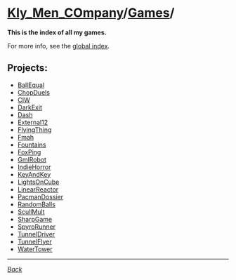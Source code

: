 ﻿# [Kly_Men_COmpany](https://github.com/aleksusklim/Kly_Men_COmpany "Kly_Men_COmpany")/[Games](https://github.com/aleksusklim/Kly_Men_COmpany/tree/master/Games "Kly_Men_COmpany/Games/")/

**This is the index of all my games.**

For more info, see the [global index](https://github.com/aleksusklim/Kly_Men_COmpany "Kly_Men_COmpany").

## Projects:

- [BallEqual](https://github.com/aleksusklim/BallEqual "Kly_Men_COmpany/Games/BallEqual/")
- [ChopDuels](https://github.com/aleksusklim/ChopDuels "Kly_Men_COmpany/Games/ChopDuels/")
- [CIW](https://github.com/aleksusklim/CIW "Kly_Men_COmpany/Games/CIW/")
- [DarkExit](https://github.com/aleksusklim/DarkExit "Kly_Men_COmpany/Games/DarkExit/")
- [Dash](https://github.com/aleksusklim/Dash "Kly_Men_COmpany/Games/Dash/")
- [External12](https://github.com/aleksusklim/External12 "Kly_Men_COmpany/Games/External12/")
- [FlyingThing](https://github.com/aleksusklim/FlyingThing "Kly_Men_COmpany/Games/FlyingThing/")
- [Fmah](https://github.com/aleksusklim/Fmah "Kly_Men_COmpany/Games/Fmah/")
- [Fountains](https://github.com/aleksusklim/Fountains "Kly_Men_COmpany/Games/Fountains/")
- [FoxPing](https://github.com/aleksusklim/FoxPing "Kly_Men_COmpany/Games/FoxPing/")
- [GmlRobot](https://github.com/aleksusklim/GmlRobot "Kly_Men_COmpany/Games/GmlRobot/")
- [IndieHorror](https://github.com/aleksusklim/IndieHorror "Kly_Men_COmpany/Games/IndieHorror/")
- [KeyAndKey](https://github.com/aleksusklim/KeyAndKey "Kly_Men_COmpany/Games/KeyAndKey/")
- [LightsOnCube](https://github.com/aleksusklim/LightsOnCube "Kly_Men_COmpany/Games/LightsOnCube/")
- [LinearReactor](https://github.com/aleksusklim/LinearReactor "Kly_Men_COmpany/Games/LinearReactor/")
- [PacmanDossier](https://github.com/aleksusklim/PacmanDossier "Kly_Men_COmpany/Games/PacmanDossier/")
- [RandomBalls](https://github.com/aleksusklim/RandomBalls "Kly_Men_COmpany/Games/RandomBalls/")
- [ScullMult](https://github.com/aleksusklim/ScullMult "Kly_Men_COmpany/Games/ScullMult/")
- [SharpGame](https://github.com/aleksusklim/SharpGame "Kly_Men_COmpany/Games/SharpGame/")
- [SpyroRunner](https://github.com/aleksusklim/SpyroRunner "Kly_Men_COmpany/Games/SpyroRunner/")
- [TunnelDriver](https://github.com/aleksusklim/TunnelDriver "Kly_Men_COmpany/Games/TunnelDriver/")
- [TunnelFlyer](https://github.com/aleksusklim/TunnelFlyer "Kly_Men_COmpany/Games/TunnelFlyer/")
- [WaterTower](https://github.com/aleksusklim/WaterTower "Kly_Men_COmpany/Games/WaterTower/")

---

_[Back](https://github.com/aleksusklim/Kly_Men_COmpany "Kly_Men_COmpany/")_

